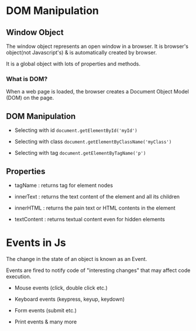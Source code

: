 # DOM Manipulation


## Window Object

The window object represents an open window in a browser. It is browser's object(not Javascript's) & is automatically created by browser.

It is a global object with lots of properties and methods. 

### What is DOM?

When a web page is loaded, the browser creates a Document Object Model (DOM) on the page.


## DOM Manipulation

- Selecting with id  `document.getElementById('myId')`

- Selecting with class  `document.getElementByClassName('myClass')`

- Selecting with tag  `document.getElementByTagName('p')`

## Properties

- tagName :  returns tag for  element nodes     

- innerText :  returns the text content of the element and all its children

- innerHTML :  returns the pain text or HTML contents in the element

- textContent :  returns textual content even for hidden elements






# Events in Js

The change in the state of an object is known as an Event. 

Events are fired to notify code of "interesting changes" that may affect code execution.


- Mouse events (click, double click etc.)

- Keyboard events (keypress, keyup, keydown)

- Form events (submit etc.)

- Print events & many more